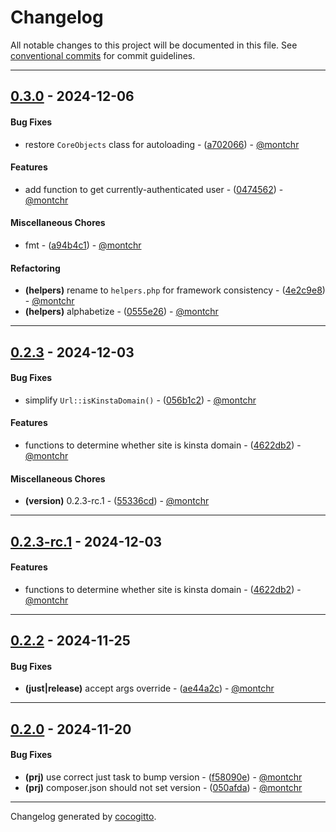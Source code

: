 # Changelog
All notable changes to this project will be documented in this file. See [conventional commits](https://www.conventionalcommits.org/) for commit guidelines.

- - -
## [0.3.0](https://github.com/kleinweb/lib/compare/0555e26ca29d5f6b30700ca7bbdc0f24a716a9d7..0.3.0) - 2024-12-06
#### Bug Fixes
- restore `CoreObjects` class for autoloading - ([a702066](https://github.com/kleinweb/lib/commit/a702066d4935679fc5afb5647f77576e03cea336)) - [@montchr](https://github.com/montchr)
#### Features
- add function to get currently-authenticated user - ([0474562](https://github.com/kleinweb/lib/commit/047456200614224133dc1ef69f986a684f2ec787)) - [@montchr](https://github.com/montchr)
#### Miscellaneous Chores
- fmt - ([a94b4c1](https://github.com/kleinweb/lib/commit/a94b4c199a32c5757ec27981fb90fd1e952bc3ed)) - [@montchr](https://github.com/montchr)
#### Refactoring
- **(helpers)** rename to `helpers.php` for framework consistency - ([4e2c9e8](https://github.com/kleinweb/lib/commit/4e2c9e810b1b89e8e70f8492e09c90682874aca2)) - [@montchr](https://github.com/montchr)
- **(helpers)** alphabetize - ([0555e26](https://github.com/kleinweb/lib/commit/0555e26ca29d5f6b30700ca7bbdc0f24a716a9d7)) - [@montchr](https://github.com/montchr)

- - -

## [0.2.3](https://github.com/kleinweb/lib/compare/4622db2a646e308185f7b32f7b2353c8f81fbe5c..0.2.3) - 2024-12-03
#### Bug Fixes
- simplify `Url::isKinstaDomain()` - ([056b1c2](https://github.com/kleinweb/lib/commit/056b1c2d511da689d4ddba20bbb3c99e2359e3a3)) - [@montchr](https://github.com/montchr)
#### Features
- functions to determine whether site is kinsta domain - ([4622db2](https://github.com/kleinweb/lib/commit/4622db2a646e308185f7b32f7b2353c8f81fbe5c)) - [@montchr](https://github.com/montchr)
#### Miscellaneous Chores
- **(version)** 0.2.3-rc.1 - ([55336cd](https://github.com/kleinweb/lib/commit/55336cdfa623b40de4279ecbc5185bd33e891ccd)) - [@montchr](https://github.com/montchr)

- - -

## [0.2.3-rc.1](https://github.com/kleinweb/lib/compare/4622db2a646e308185f7b32f7b2353c8f81fbe5c..0.2.3-rc.1) - 2024-12-03
#### Features
- functions to determine whether site is kinsta domain - ([4622db2](https://github.com/kleinweb/lib/commit/4622db2a646e308185f7b32f7b2353c8f81fbe5c)) - [@montchr](https://github.com/montchr)

- - -

## [0.2.2](https://github.com/kleinweb/lib/compare/ae44a2cfbf3ee823126877de071ec7fa404d32ad..0.2.2) - 2024-11-25
#### Bug Fixes
- **(just|release)** accept args override - ([ae44a2c](https://github.com/kleinweb/lib/commit/ae44a2cfbf3ee823126877de071ec7fa404d32ad)) - [@montchr](https://github.com/montchr)

- - -

## [0.2.0](https://github.com/kleinweb/lib/compare/050afda6cb37efe78c9d9cd1a7a24fd297caa4d1..0.2.0) - 2024-11-20
#### Bug Fixes
- **(prj)** use correct just task to bump version - ([f58090e](https://github.com/kleinweb/lib/commit/f58090ea3823b1d3a5dfa1538197838562812de4)) - [@montchr](https://github.com/montchr)
- **(prj)** composer.json should not set version - ([050afda](https://github.com/kleinweb/lib/commit/050afda6cb37efe78c9d9cd1a7a24fd297caa4d1)) - [@montchr](https://github.com/montchr)

- - -

Changelog generated by [cocogitto](https://github.com/cocogitto/cocogitto).